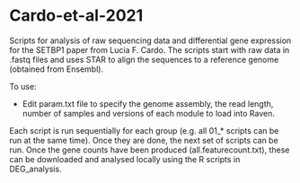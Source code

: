 # Cardo-et-al-2021
Scripts for analysis of raw sequencing data and differential gene expression for the SETBP1 paper from Lucia F. Cardo. 
The scripts start with raw data in .fastq files and uses STAR to align the sequences to a reference genome (obtained from Ensembl).


To use:

  - Edit param.txt file to specify the genome assembly, the read length, number of samples and versions of each module to load into Raven.

Each script is run sequentially for each group (e.g. all 01_* scripts can be run at the same time). Once they are done, the next set of scripts can be run.
Once the gene counts have been produced (all.featurecount.txt), these can be downloaded and analysed locally using the R scripts in DEG_analysis.
